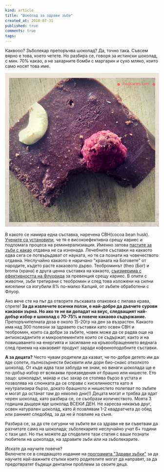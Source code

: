 ```yaml
---
kind: article
title: "Шоколад за здрави зъби"
created_at: 2018-07-31
published: true
comments: true
tags:
--- 
```

Каквооо? Зъболекар препоръчва шоколад? Да, точно така. Съвсем вярно е това, което четете. Но разбира се, говоря за истински шоколад, с мин. 70% какао, а не захарните бомби с маргарин и сухо мляко, които само носят това име.

![chocolate](/images/posts/chocolate.jpg)

<!-- more -->

В какото се намира една съставка, наречена CBH(cocoa bean husk). [Учените са установили](http://news.bbc.co.uk/2/hi/health/892591.stm), че тя е високоефективна срещу кариес и подпомага процеса на реминерализиация. Именно затова [пастите за зъби с какао](https://amzn.to/2vd83Pu) отдавна не са изненада.
Лечебните съставки на какаото едва сега се потвърьдават от науката, но те са познати на човечеството отдавна. Неслучайно какаото е наричано "храната на Боговете" от народите, където расте какаовото дърво. Теоброминът (theo (Бог) и broma (храна) е друга ценна съставка на какаото, [съизмерима с ефективността на Флуорида](https://www.sciencenews.org/blog/food-thought/chocolate-constituent-bests-fluoride) за превенция срещу кариес. В опити с животни, зъби третирани с теобромин и след това изложени на силни киселини са изгубили 8% по-малко Калций, от зъбите обработени с Флуор.

Ако вече сте на път да отворите лъскавата опаковка с лилава крава, спрете! **За да извлечете всички ползи, е най-добре да дъвчите сурови какаови зърна. Но ако те не ви допадат на вкус, следващият най-добър избор е шоколад с 70-75% и повече какаово съдържание.** Препоръчителната доза е около 15-20гр на ден за възрастен. Какаото има над 300 полезни за здравето съставки като освен CBH и теобромин, които са добри за зъбите, човек може да се радва още на антиоксидантите и микроелементите които се съдържат; както и на повишаването на енергията и засилване на кръвообращението веднага след приема на какаовият продукт заради кофеиноподобните съставки.

**А за децата?**
Често чувам родители да казват, че по-добре детето им да яде солети, пълнозърнести бисквити или дори био-снакс отколкото шоколад. От къде идва тази заблуда не знам, но винаги шоколада ще е по-добър избор от всякакви произведения от брашно или нишесте. Ето защо: шоколадът, макар и със захар се стопява бързо в устата и позволява на слюнката да се справи с киселинността като я неутрализира бързо, докато брашното и нишестето полепват по зъбите и могат да останат там до няколко дни(!) Децата могат и трябва да ядат черен шоколад, като разбира се, се съобрази количеството. Моята 3 годишна дъщеря яде шоколад ВСЕКИ ДЕН. Не харесва никакъв друг, освен натурален шоколад, като й позвлявам 1-2 квадратчета до обяд или ранният следобяд, за да не й повлияе на съня. 

Разбира се, за да сте сигурни че зъбите ви са здрави не ви съветвам да разчитате само на шоколада; зъболекарите неслучайно учат 6+ години с тази цел. Но пък можете да споделите тази статия с ваши познати любители на шоколада, на здравите зъби или на зъболекарите.

Искате да научите повече?<br />
Включете се в следващото издание на [програмата "Здрави зъбки"](https://programa.bezkaries.com) за да научите най-важните стъпки които родителите могат да направят, за да предотвратят бъдещи дентални проблеми за своите деца.